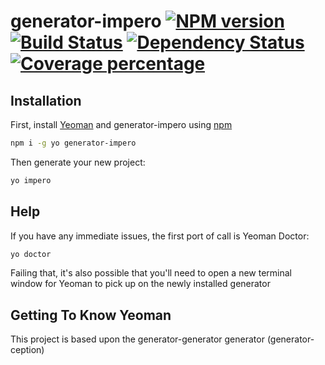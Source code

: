 # generator-impero [![NPM version][npm-image]][npm-url] [![Build Status][travis-image]][travis-url] [![Dependency Status][daviddm-image]][daviddm-url] [![Coverage percentage][coveralls-image]][coveralls-url]
> 

## Installation

First, install [Yeoman](http://yeoman.io) and generator-impero using [npm](https://www.npmjs.com/)

```bash
npm i -g yo generator-impero
```

Then generate your new project:

```bash
yo impero
```

## Help

If you have any immediate issues, the first port of call is Yeoman Doctor:

```bash
yo doctor
```

Failing that, it's also possible that you'll need to open a new terminal window for Yeoman to pick up on the newly installed generator

## Getting To Know Yeoman

This project is based upon the generator-generator generator (generator-ception)


[npm-image]: https://badge.fury.io/js/generator-impero.svg
[npm-url]: https://npmjs.org/package/generator-impero
[travis-image]: https://travis-ci.org/imperodesign/generator-impero.svg?branch=master
[travis-url]: https://travis-ci.org/imperodesign/generator-impero
[daviddm-image]: https://david-dm.org/imperodesign/generator-impero.svg?theme=shields.io
[daviddm-url]: https://david-dm.org/imperodesign/generator-impero
[coveralls-image]: https://coveralls.io/repos/imperodesign/generator-impero/badge.svg
[coveralls-url]: https://coveralls.io/r/imperodesign/generator-impero
